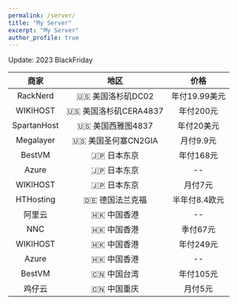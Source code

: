 ```yaml
---
permalink: /server/
title: "My Server"
excerpt: "My Server"
author_profile: true
---
```


Update: 2023 BlackFriday

|商家|地区|价格|
|:--:|:--:|:--:|
|RackNerd|🇺🇸 美国洛杉矶DC02|年付19.99美元|
|WIKIHOST|🇺🇸 美国洛杉矶CERA4837|年付200元|
|SpartanHost|🇺🇸 美国西雅图4837|年付20美元|
|Megalayer|🇺🇸 美国圣何塞CN2GIA|月付9.9元|
|BestVM|🇯🇵 日本东京|年付168元|
|Azure|🇯🇵 日本东京|--|
|WIKIHOST|🇯🇵 日本东京|月付7元|
|HTHosting|🇩🇪 德国法兰克福|半年付8.4欧元|
|阿里云|🇭🇰 中国香港|--|
|NNC|🇭🇰 中国香港|季付67元|
|WIKIHOST|🇭🇰 中国香港|年付249元|
|Azure|🇭🇰 中国香港|--|
|BestVM|🇨🇳 中国台湾|年付105元|
|鸡仔云|🇨🇳 中国重庆|月付5元|
